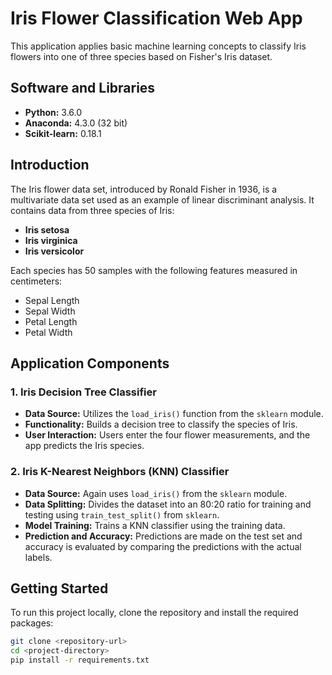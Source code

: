 # Iris Flower Classification Web App

This application applies basic machine learning concepts to classify Iris flowers into one of three species based on Fisher's Iris dataset.

## Software and Libraries

- **Python:** 3.6.0
- **Anaconda:** 4.3.0 (32 bit)
- **Scikit-learn:** 0.18.1

## Introduction

The Iris flower data set, introduced by Ronald Fisher in 1936, is a multivariate data set used as an example of linear discriminant analysis. It contains data from three species of Iris:

- **Iris setosa**
- **Iris virginica**
- **Iris versicolor**

Each species has 50 samples with the following features measured in centimeters:
- Sepal Length
- Sepal Width
- Petal Length
- Petal Width

## Application Components

### 1. Iris Decision Tree Classifier
- **Data Source:** Utilizes the `load_iris()` function from the `sklearn` module.
- **Functionality:** Builds a decision tree to classify the species of Iris.
- **User Interaction:** Users enter the four flower measurements, and the app predicts the Iris species.

### 2. Iris K-Nearest Neighbors (KNN) Classifier
- **Data Source:** Again uses `load_iris()` from the `sklearn` module.
- **Data Splitting:** Divides the dataset into an 80:20 ratio for training and testing using `train_test_split()` from `sklearn`.
- **Model Training:** Trains a KNN classifier using the training data.
- **Prediction and Accuracy:** Predictions are made on the test set and accuracy is evaluated by comparing the predictions with the actual labels.

## Getting Started

To run this project locally, clone the repository and install the required packages:

```bash
git clone <repository-url>
cd <project-directory>
pip install -r requirements.txt
